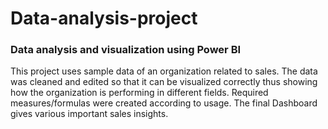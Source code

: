 # Data-analysis-project
### Data analysis and visualization using Power BI
This project uses sample data of an organization related to sales.
The data was cleaned and edited so that it can be visualized correctly 
thus showing how the organization is performing in different fields. 
Required measures/formulas were created according to usage. The final Dashboard gives various important sales insights.
